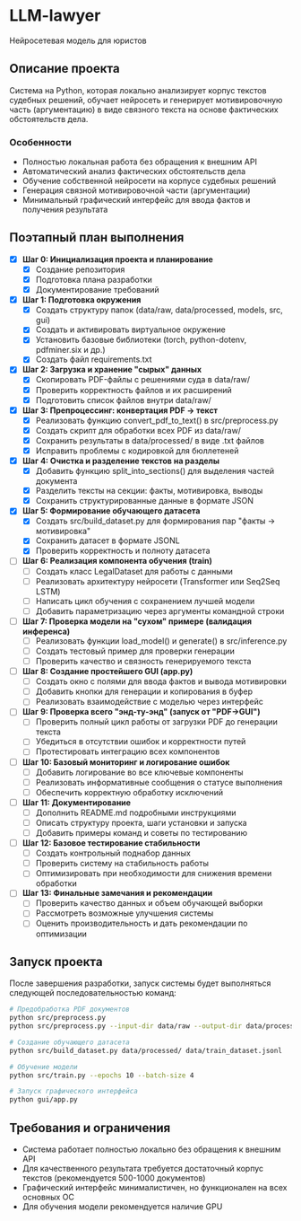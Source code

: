 # LLM-lawyer
Нейросетевая модель для юристов

## Описание проекта
Система на Python, которая локально анализирует корпус текстов судебных решений, обучает нейросеть и генерирует мотивировочную часть (аргументацию) в виде связного текста на основе фактических обстоятельств дела.

### Особенности
- Полностью локальная работа без обращения к внешним API
- Автоматический анализ фактических обстоятельств дела
- Обучение собственной нейросети на корпусе судебных решений
- Генерация связной мотивировочной части (аргументации)
- Минимальный графический интерфейс для ввода фактов и получения результата

## Поэтапный план выполнения
- [x] **Шаг 0: Инициализация проекта и планирование**
  - [x] Создание репозитория
  - [x] Подготовка плана разработки
  - [x] Документирование требований

- [x] **Шаг 1: Подготовка окружения**
  - [x] Создать структуру папок (data/raw, data/processed, models, src, gui)
  - [x] Создать и активировать виртуальное окружение
  - [x] Установить базовые библиотеки (torch, python-dotenv, pdfminer.six и др.)
  - [x] Создать файл requirements.txt

- [x] **Шаг 2: Загрузка и хранение "сырых" данных**
  - [x] Скопировать PDF-файлы с решениями суда в data/raw/
  - [x] Проверить корректность файлов и их расширений
  - [x] Подготовить список файлов внутри data/raw/

- [x] **Шаг 3: Препроцессинг: конвертация PDF → текст**
  - [x] Реализовать функцию convert_pdf_to_text() в src/preprocess.py
  - [x] Создать скрипт для обработки всех PDF из data/raw/
  - [x] Сохранить результаты в data/processed/ в виде .txt файлов
  - [x] Исправить проблемы с кодировкой для бюллетеней

- [x] **Шаг 4: Очистка и разделение текстов на разделы**
  - [x] Добавить функцию split_into_sections() для выделения частей документа
  - [x] Разделить тексты на секции: факты, мотивировка, выводы
  - [x] Сохранить структурированные данные в формате JSON

- [x] **Шаг 5: Формирование обучающего датасета**
  - [x] Создать src/build_dataset.py для формирования пар "факты → мотивировка"
  - [x] Сохранить датасет в формате JSONL
  - [x] Проверить корректность и полноту датасета

- [ ] **Шаг 6: Реализация компонента обучения (train)**
  - [ ] Создать класс LegalDataset для работы с данными
  - [ ] Реализовать архитектуру нейросети (Transformer или Seq2Seq LSTM)
  - [ ] Написать цикл обучения с сохранением лучшей модели
  - [ ] Добавить параметризацию через аргументы командной строки

- [ ] **Шаг 7: Проверка модели на "сухом" примере (валидация инференса)**
  - [ ] Реализовать функции load_model() и generate() в src/inference.py
  - [ ] Создать тестовый пример для проверки генерации
  - [ ] Проверить качество и связность генерируемого текста

- [ ] **Шаг 8: Создание простейшего GUI (app.py)**
  - [ ] Создать окно с полями для ввода фактов и вывода мотивировки
  - [ ] Добавить кнопки для генерации и копирования в буфер
  - [ ] Реализовать взаимодействие с моделью через интерфейс

- [ ] **Шаг 9: Проверка всего "энд-ту-энд" (запуск от "PDF→GUI")**
  - [ ] Проверить полный цикл работы от загрузки PDF до генерации текста
  - [ ] Убедиться в отсутствии ошибок и корректности путей
  - [ ] Протестировать интеграцию всех компонентов

- [ ] **Шаг 10: Базовый мониторинг и логирование ошибок**
  - [ ] Добавить логирование во все ключевые компоненты
  - [ ] Реализовать информативные сообщения о статусе выполнения
  - [ ] Обеспечить корректную обработку исключений

- [ ] **Шаг 11: Документирование**
  - [ ] Дополнить README.md подробными инструкциями
  - [ ] Описать структуру проекта, шаги установки и запуска
  - [ ] Добавить примеры команд и советы по тестированию

- [ ] **Шаг 12: Базовое тестирование стабильности**
  - [ ] Создать контрольный поднабор данных
  - [ ] Проверить систему на стабильность работы
  - [ ] Оптимизировать при необходимости для снижения времени обработки

- [ ] **Шаг 13: Финальные замечания и рекомендации**
  - [ ] Проверить качество данных и объем обучающей выборки
  - [ ] Рассмотреть возможные улучшения системы
  - [ ] Оценить производительность и дать рекомендации по оптимизации

## Запуск проекта
После завершения разработки, запуск системы будет выполняться следующей последовательностью команд:

```bash
# Предобработка PDF документов
python src/preprocess.py
python src/preprocess.py --input-dir data/raw --output-dir data/processed

# Создание обучающего датасета
python src/build_dataset.py data/processed/ data/train_dataset.jsonl

# Обучение модели
python src/train.py --epochs 10 --batch-size 4

# Запуск графического интерфейса
python gui/app.py
```

## Требования и ограничения
- Система работает полностью локально без обращения к внешним API
- Для качественного результата требуется достаточный корпус текстов (рекомендуется 500-1000 документов)
- Графический интерфейс минималистичен, но функционален на всех основных ОС
- Для обучения модели рекомендуется наличие GPU
